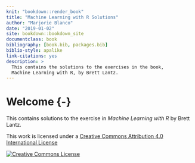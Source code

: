 ```yaml
--- 
knit: "bookdown::render_book"
title: "Machine Learning with R Solutions"
author: "Marjorie Blanco"
date: "2019-01-02"
site: bookdown::bookdown_site
documentclass: book
bibliography: [book.bib, packages.bib]
biblio-style: apalike
link-citations: yes
description: >
  This contains the solutions to the exercises in the book,
  Machine Learning with R, by Brett Lantz.
---
```


# Welcome {-}

This contains solutions to the exercise in *Machine Learning with R* by Brett Lantz.

This work is licensed under a <a rel="license" href="http://creativecommons.org/licenses/by/4.0/">Creative Commons Attribution 4.0 International License</a>

<a rel="license" href="http://creativecommons.org/licenses/by/4.0/"><img alt="Creative Commons License" style="border-width:0" src="https://i.creativecommons.org/l/by/4.0/88x31.png" /></a><br />
